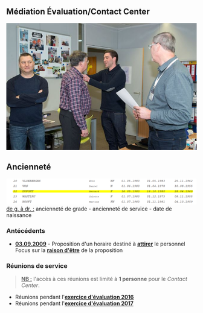 ## Médiation &Eacute;valuation/Contact Center

![](Decoration.jpg "Cérémonie du 14.03.2017")

## Ancienneté

![](Anciennete.png)  
<u>de g. à dr. :</u> ancienneté de grade - ancienneté de service - date de naissance

### Antécédents

* [**03.09.2009**](Werking_Contactcenter_20090903.pdf) - Proposition d'un horaire destiné à **<u>attirer</u>** le personnel<br>Focus sur la [**raison d'être**](Adaptation_Horaire.md) de la proposition

### Réunions de service

> **<u>NB :</u>** l'accès à ces réunions est limité à **1 personne** pour le *Contact Center*.

* Réunions pendant l'[**exercice d'évaluation 2016**](RS_2016.md)
* Réunions pendant l'[**exercice d'évaluation 2017**](RS_2017.md)

